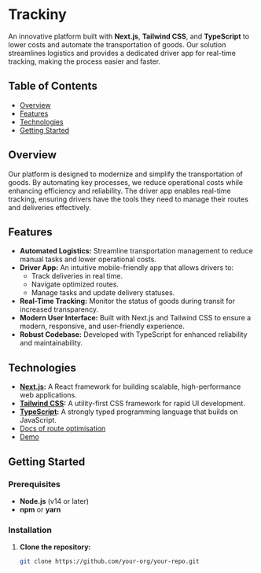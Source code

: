 # Trackiny 

An innovative platform built with **Next.js**, **Tailwind CSS**, and **TypeScript** to lower costs and automate the transportation of goods. Our solution streamlines logistics and provides a dedicated driver app for real-time tracking, making the process easier and faster.

## Table of Contents

- [Overview](#overview)
- [Features](#features)
- [Technologies](#technologies)
- [Getting Started](#getting-started)
## Overview

Our platform is designed to modernize and simplify the transportation of goods. By automating key processes, we reduce operational costs while enhancing efficiency and reliability. The driver app enables real-time tracking, ensuring drivers have the tools they need to manage their routes and deliveries effectively.

## Features

- **Automated Logistics:** Streamline transportation management to reduce manual tasks and lower operational costs.
- **Driver App:** An intuitive mobile-friendly app that allows drivers to:
  - Track deliveries in real time.
  - Navigate optimized routes.
  - Manage tasks and update delivery statuses.
- **Real-Time Tracking:** Monitor the status of goods during transit for increased transparency.
- **Modern User Interface:** Built with Next.js and Tailwind CSS to ensure a modern, responsive, and user-friendly experience.
- **Robust Codebase:** Developed with TypeScript for enhanced reliability and maintainability.

## Technologies

- **[Next.js](https://nextjs.org/):** A React framework for building scalable, high-performance web applications.
- **[Tailwind CSS](https://tailwindcss.com/):** A utility-first CSS framework for rapid UI development.
- **[TypeScript](https://www.typescriptlang.org/):** A strongly typed programming language that builds on JavaScript.
- [Docs of route optimisation](https://docs.google.com/document/d/1TYAKwZyRE6Gn2TBBFkzqz6clljTB4PdDCwDAsbZ0Ovw/edit?usp=sharing)
- [Demo](https://www.canva.com/design/DAGeh2ZUciw/FIOMpEwVR1hl8AE-eLH0xw/edit?ui=eyJFIjp7IkE_IjoiSCJ9LCJHIjp7IkEiOnRydWV9fQ)



## Getting Started

### Prerequisites

- **Node.js** (v14 or later)
- **npm** or **yarn**

### Installation
  
1. **Clone the repository:**

   ```bash
   git clone https://github.com/your-org/your-repo.git
